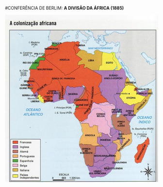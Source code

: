 #CONFERÊNCIA DE BERLIM: **A DIVISÃO DA ÁFRICA (1885)**

![Conferência de Berlim - Mapa](media/img/colonization/africa-division-post-berlin-conference.jpg)


